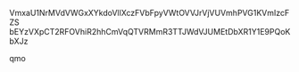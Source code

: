 VmxaU1NrMVdVWGxXYkdoVllXczFVbFpyVWtOVVJrVjVUVmhPVG1KVmIzcFZS
bEYzVXpCT2RFOVhiR2hhCmVqQTVRMmR3TTJWdVJUMEtDbXR1Y1E9PQoKbXJz

qmo